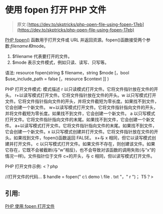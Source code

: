 # 使用 fopen 打开 PHP 文件

> 原文:[https://dev.to/skptricks/php-open-file-using-fopen-17eb](https://dev.to/skptricks/php-open-file-using-fopen-17eb)

[PHP fopen()](https://www.skptricks.com/2017/09/php-open-file-using-fopen.html) 函数用于打开文件或 URL 并返回资源。fopen()函数接受两个参数:$filename 和$mode。

1.  $filename 代表要打开的文件。
2.  $mode 表示文件模式，例如只读、读写、只写等。

语法:
resource fopen(string $ filename，string $mode [，bool $use_include_path = false [，resource $context ]] )

PHP 打开文件模式:
模式描述
r 以只读模式打开文件。它将文件指针放在文件的开头。
r+以读写模式打开文件。它将文件指针放在文件的开头。w 以只写模式打开文件。它将文件指针指向文件的开头，并将文件截短为零长度。如果找不到文件，它会创建一个新文件。
w+以读写模式打开文件。它将文件指针指向文件的开头，并将文件截短为零长度。如果找不到文件，它会创建一个新文件。
a 以只写模式打开文件。它将文件指针指向文件的末尾。如果找不到文件，它会创建一个新文件。
a+以读写模式打开文件。它将文件指针指向文件的末尾。如果找不到文件，它会创建一个新文件。x 以只写模式创建并打开文件。它将文件指针放在文件的开头。如果找到文件，fopen()函数返回 FALSE。
x+与 x 相同，但它以读写模式创建并打开文件。
c 以只写模式打开文件。如果文件不存在，则创建该文件。如果它存在，它既不会被截断(与“w”相反)，也不会导致对该函数的调用失败(与“x”的情况一样)。文件指针位于文件
c+的开头，与 c 相同，但以读写模式打开文件。

PHP 打开文件示例:
<？php

//打开文件的代码...
$ handle = fopen(" c:\ demo \ file . txt "，" r ")；
T5？>

## 引用:

[PHP 使用 fopen 打开文件](https://www.skptricks.com/2017/09/php-open-file-using-fopen.html)